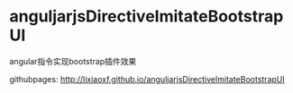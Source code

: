 # anguljarjsDirectiveImitateBootstrapUI
angular指令实现bootstrap插件效果

githubpages: http://lixiaoxf.github.io/anguljarjsDirectiveImitateBootstrapUI


